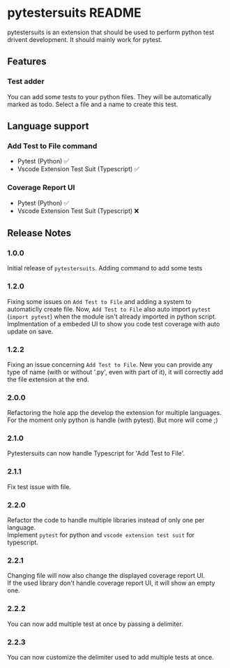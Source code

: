 # pytestersuits README

pytestersuits is an extension that should be used to perform python test drivent development. It should mainly work for pytest.

## Features

### Test adder
You can add some tests to your python files. They will be automatically marked as todo.
Select a file and a name to create this test.

## Language support

### Add Test to File command
- Pytest (Python) ✅
- Vscode Extension Test Suit (Typescript) ✅

### Coverage Report UI
- Pytest (Python) ✅
- Vscode Extension Test Suit (Typescript) ❌

## Release Notes

### 1.0.0

Initial release of `pytestersuits`.
Adding command to add some tests

### 1.2.0

Fixing some issues on `Add Test to File` and adding a system to automaticlly create file.
Now, `Add Test to File` also auto import `pytest` (`import pytest`) when the module isn't already imported in python script.
<br>
Implmentation of a embeded UI to show you code test coverage with auto update on save.

### 1.2.2

Fixing an issue concerning `Add Test to File`.
New you can provide any type of name (with or without '.py', even with part of it), it will correctly add the file extension at the end.

### 2.0.0

Refactoring the hole app the develop the extension for multiple languages.
For the moment only python is handle (with pytest). But more will come ;)

### 2.1.0

Pytestersuits can now handle Typescript for 'Add Test to File'.

### 2.1.1

Fix test issue with file.

### 2.2.0

Refactor the code to handle multiple libraries instead of only one per language. <br>
Implement `pytest` for python and `vscode extension test suit` for typescript.

### 2.2.1

Changing file will now also change the displayed coverage report UI. <br>
If the used library don't handle coverage report UI, it will show an empty one.

### 2.2.2

You can now add multiple test at once by passing a delimiter.

### 2.2.3

You can now customize the delimiter used to add multiple tests at once.